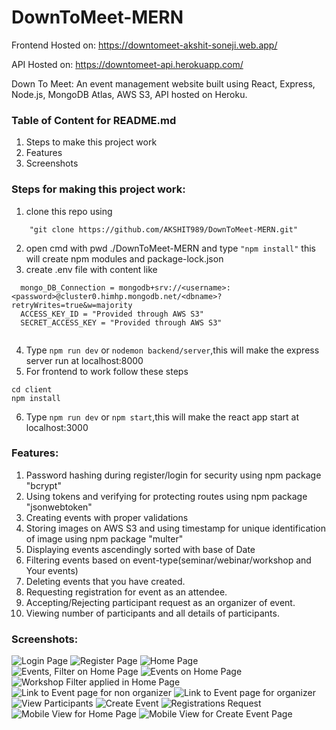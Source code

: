 # DownToMeet-MERN
Frontend Hosted on: https://downtomeet-akshit-soneji.web.app/

API Hosted on: https://downtomeet-api.herokuapp.com/

Down To Meet: An event management website built using React, Express, Node.js, MongoDB Atlas, AWS S3, API hosted on Heroku.
### Table of Content for README.md
1) Steps to make this project work
2) Features
3) Screenshots


### Steps for making this project work:
1) clone this repo using 
```
    "git clone https://github.com/AKSHIT989/DownToMeet-MERN.git"
```
2) open cmd with pwd ./DownToMeet-MERN and type 
```"npm install"``` this will create npm  modules and package-lock.json
3) create .env file with content like<br>
```
  mongo_DB_Connection = mongodb+srv://<username>:<password>@cluster0.himhp.mongodb.net/<dbname>?retryWrites=true&w=majority
  ACCESS_KEY_ID = "Provided through AWS S3"
  SECRET_ACCESS_KEY = "Provided through AWS S3"
  
```
4) Type ```npm run dev``` or ```nodemon backend/server```,this will make the express server run at localhost:8000
5) For frontend to work follow these steps
```
cd client
npm install
``` 
6) Type ```npm run dev``` or ```npm start```,this will make the react app start at localhost:3000

### Features:
1) Password hashing during register/login for security using npm package "bcrypt"
2) Using tokens and verifying for protecting routes using npm package "jsonwebtoken"
3) Creating events with proper validations
4) Storing images on AWS S3 and using timestamp for unique identification of image using npm package "multer"
5) Displaying events ascendingly sorted with base of Date
6) Filtering events based on event-type(seminar/webinar/workshop and Your events)
7) Deleting events that you have created.
8) Requesting registration for event as an attendee.
9) Accepting/Rejecting participant request as an organizer of event.
10) Viewing number of participants and all details of participants.


### Screenshots:
![Login Page](https://github.com/AKSHIT989/DownToMeet-MERN/blob/master//client/src/assets/Screenshots/ss1.jpg?raw=true)
![Register Page](https://github.com/AKSHIT989/DownToMeet-MERN/blob/master//client/src/assets/Screenshots/ss2.jpg?raw=true)
![Home Page](https://github.com/AKSHIT989/DownToMeet-MERN/blob/master//client/src/assets/Screenshots/ss3.jpg?raw=true)
![Events, Filter on Home Page](https://github.com/AKSHIT989/DownToMeet-MERN/blob/master//client/src/assets/Screenshots/ss4.jpg?raw=true)
![Events on Home Page](https://github.com/AKSHIT989/DownToMeet-MERN/blob/master//client/src/assets/Screenshots/ss5.jpg?raw=true)
![Workshop Filter applied in Home Page](https://github.com/AKSHIT989/DownToMeet-MERN/blob/master//client/src/assets/Screenshots/ss6.jpg?raw=true)
![Link to Event page for non organizer](https://github.com/AKSHIT989/DownToMeet-MERN/blob/master//client/src/assets/Screenshots/ss7.jpg?raw=true)
![Link to Event page for organizer](https://github.com/AKSHIT989/DownToMeet-MERN/blob/master//client/src/assets/Screenshots/ss8.jpg?raw=true)
![View Participants](https://github.com/AKSHIT989/DownToMeet-MERN/blob/master//client/src/assets/Screenshots/ss9.jpg?raw=true)
![Create Event](https://github.com/AKSHIT989/DownToMeet-MERN/blob/master//client/src/assets/Screenshots/ss10.jpg?raw=true)
![Registrations Request](https://github.com/AKSHIT989/DownToMeet-MERN/blob/master//client/src/assets/Screenshots/ss11.jpg?raw=true)
![Mobile View for Home Page](https://github.com/AKSHIT989/DownToMeet-MERN/blob/master//client/src/assets/Screenshots/ss12.jpg?raw=true)
![Mobile View for Create Event Page](https://github.com/AKSHIT989/DownToMeet-MERN/blob/master//client/src/assets/Screenshots/ss13.jpg?raw=true)
